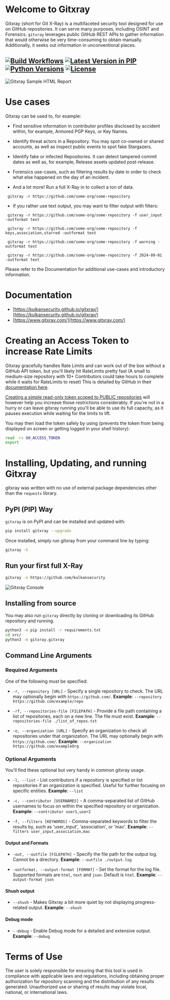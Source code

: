 # Welcome to Gitxray 
Gitxray (short for Git X-Ray) is a multifaceted security tool designed for use on GitHub repositories. It can serve many purposes, including OSINT and Forensics. `gitxray` leverages public GitHub REST APIs to gather information that would otherwise be very time-consuming to obtain manually. Additionally, it seeks out information in unconventional places.

[![Build Workflows](https://github.com/kulkansecurity/gitxray/actions/workflows/ci.yml/badge.svg?branch=main)](https://github.com/kulkansecurity/gitxray) [![Latest Version in PIP](https://img.shields.io/pypi/v/gitxray.svg)](https://pypi.org/project/gitxray) [![Python Versions](https://img.shields.io/pypi/pyversions/gitxray.svg)](https://pypi.org/project/gitxray) [![License](https://img.shields.io/pypi/l/gitxray.svg)](https://github.com/kulkansecurity/gitxray/blob/main/LICENSE) 
--- 
![Gitxray Sample HTML Report](https://kulkansecurity.github.io/gitxray/images/html_report_gitxray.png "Gitxray Sample HTML Report")
<div style="clear: both;"></div>

# Use cases
Gitxray can be used to, for example:

- Find sensitive information in contributor profiles disclosed by accident within, for example, Armored PGP Keys, or Key Names.

- Identify threat actors in a Repository. You may spot co-owned or shared accounts, as well as inspect public events to spot fake Stargazers.

- Identify fake or infected Repositories. It can detect tampered commit dates as well as, for example, Release assets updated post-release.

- Forensics use-cases, such as filtering results by date in order to check what else happened on the day of an incident.

- And a lot more! Run a full X-Ray in to collect a ton of data.

` gitxray -r https://github.com/some-org/some-repository`

- If you rather use text output, you may want to filter output with filters:

` gitxray -r https://github.com/some-org/some-repository -f user_input -outformat text`

` gitxray -r https://github.com/some-org/some-repository -f keys,association,starred -outformat text`

` gitxray -r https://github.com/some-org/some-repository -f warning -outformat text`

` gitxray -r https://github.com/some-org/some-repository -f 2024-09-01 -outformat text`

Please refer to the Documentation for additional use-cases and introductory information.

# Documentation
- [https://kulkansecurity.github.io/gitxray/](https://kulkansecurity.github.io/gitxray/)
- [https://www.gitxray.com/](https://www.gitxray.com/)

# Creating an Access Token to increase Rate Limits

Gitxray gracefully handles Rate Limits and can work out of the box without a GitHub API token, but you'll likely hit RateLimits pretty fast (A small to medium-size repository with 10+ Contributors could take hours to complete while it waits for RateLimits to reset) This is detailed by GitHub in their [documentation here](https://docs.github.com/en/rest/using-the-rest-api/rate-limits-for-the-rest-api?apiVersion=2022-11-28#primary-rate-limit-for-unauthenticated-users). 

[Creating a simple read-only token scoped to PUBLIC repositories](https://docs.github.com/en/authentication/keeping-your-account-and-data-secure/managing-your-personal-access-tokens#creating-a-fine-grained-personal-access-token) will however help you increase those restrictions considerably. If you're not in a hurry or can leave gitxray running you'll be able to use its full capacity, as it pauses execution while waiting for the limits to lift.

You may then load the token safely by using (prevents the token from being displayed on screen or getting logged in your shell history):

```bash
read -rs GH_ACCESS_TOKEN
export
```

# Installing, Updating, and running Gitxray

gitxray was written with no use of external package dependencies other than the `requests` library.

## PyPI (PIP) Way

`gitxray` is on PyPI and can be installed and updated with:

```bash
pip install gitxray --upgrade
```

Once installed, simply run gitxray from your command line by typing:
```bash
gitxray -h
```

## Run your first full X-Ray
```bash
gitxray -o https://github.com/kulkansecurity
```

![Gitxray Console](https://kulkansecurity.github.io/gitxray/images/console_gitxray.png "Gitxray Console") 
<div style="clear: both;"></div>

## Installing from source

You may also run `gitxray` directly by cloning or downloading its GitHub repository and running.

```bash
python3 -m pip install -r requirements.txt
cd src/
python3 -m gitxray.gitxray
```

## Command Line Arguments

### Required Arguments

One of the following must be specified:

* `-r, --repository [URL]` - Specify a single repository to check. The URL may optionally begin with `https://github.com/`. **Example**: `--repository https://github.com/example/repo`

* `-rf, --repositories-file [FILEPATH]` - Provide a file path containing a list of repositories, each on a new line. The file must exist. **Example**: `--repositories-file ./list_of_repos.txt`

* `-o, --organization [URL]` - Specify an organization to check all repositories under that organization. The URL may optionally begin with `https://github.com/`. **Example**: `--organization https://github.com/exampleOrg`

### Optional Arguments

You'll find these optional but very handy in common gitxray usage.

- `-l, --list` - List contributors if a repository is specified or list repositories if an organization is specified. Useful for further focusing on specific entities. **Example**: `--list`

- `-c, --contributor [USERNAMES]` - A comma-separated list of GitHub usernames to focus on within the specified repository or organization. **Example**: `--contributor user1,user2`

- `-f, --filters [KEYWORDS]` - Comma-separated keywords to filter the results by, such as 'user_input', 'association', or 'mac'. **Example**: `--filters user_input,association,mac`

#### Output and Formats

- `-out, --outfile [FILEPATH]` - Specify the file path for the output log. Cannot be a directory. **Example**: `--outfile ./output.log`

- `-outformat, --output-format [FORMAT]` - Set the format for the log file. Supported formats are `html`, `text` and `json`. Default is `html`. **Example**: `--output-format json`

#### Shush output

- `--shush` - Makes Gitxray a bit more quiet by not displaying progress-related output. **Example**: `--shush`

#### Debug mode

- `--debug` - Enable Debug mode for a detailed and extensive output. **Example**: `--debug`
  
# Terms of Use

The user is solely responsible for ensuring that this tool is used in compliance with applicable laws and regulations, including obtaining proper authorization for repository scanning and the distribution of any results generated. Unauthorized use or sharing of results may violate local, national, or international laws.

